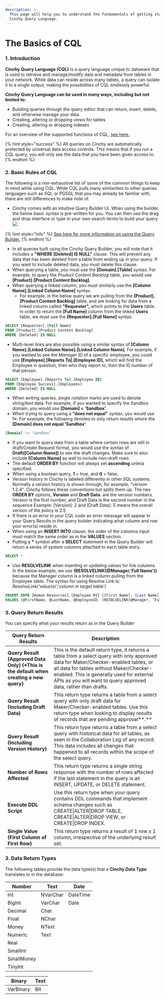 ```yaml
---
description: >-
  This page will help you to understand the fundamentals of getting started with
  Cinchy Query Language.
---
```


# The Basics of CQL

### 1. **Introduction** <a href="#1.-introduction" id="1.-introduction"></a>

**Cinchy Query Language (CQL)** is a query language unique to dataware that is used to retrieve and manage/modify data and metadata from tables in your network. While data can reside across many tables, a query can isolate it to a single output, making the possibilities of CQL endlessly powerful.

**Cinchy Query Language can be used in many ways, including but not limited to:**

* ​Building queries through the query editor that can return, insert, delete, and otherwise manage your data.
* ​Creating, altering or dropping views for tables​
* ​Creating, altering or dropping indexes​

For an overview of the supported functions of CQL, [see here.​](cql-functions-master-list.md)

{% hint style="success" %}
All queries on Cinchy are automatically protected by universal data access controls. This means that if you run a CQL query, you will only see the data that you have been given access to.
{% endhint %}

### 2. Basic Rules of CQL <a href="#2.-basic-rules-of-cql" id="2.-basic-rules-of-cql"></a>

The following is a non-exhaustive list of some of the common things to keep in mind while using CQL. While CQL pulls many similarities to other queries languages such as SQL or PGSQL that you may already be familiar with, there are still differences to make note of.

* Cinchy comes with an intuitive Query Builder UI. When using the builder, the below basic syntax is pre-written for you. You can then use the drag and drop interface or type in your own search terms to build your query.​![](https://762429502-files.gitbook.io/\~/files/v0/b/gitbook-x-prod.appspot.com/o/spaces%2F-MBtHkNqYteSDPDzpqqZ%2Fuploads%2FXPwQAuVPRZiEd8cM1N6p%2Fimage.png?alt=media\&token=90cfce6d-cc3f-46dd-98a1-8392b7d88938)​

{% hint style="info" %}
[See here for more information on using the Query Builder.](https://cinchy.gitbook.io/cinchy-v5.0.0/guides-for-using-cinchy/builder-guides/saved-queries)
{% endhint %}

* In all queries built using the Cinchy Query Builder, you will note that it includes a **"WHERE \[Deleted] IS NULL"** clause. This will prevent any data that has been deleted from a table from ending up in your query. If you want to include deleted data, you must delete this clause.
* When querying a table, you must use the **\[Domain].\[Table]** syntax. For example, to query the _Product Content Backlog_ table, you would use **\[Product].\[Product Content Backlog].**
* When querying a linked column, you must similarly use the **\[Column Name].\[Linked Column Name]** syntax.
  * For example, in the below query we are pulling from the **\[Product].\[Product Content Backlog]** table, and are looking for data from a linked column called **"Requester",** which points to the **Users** table. In order to return the **\[Full Name]** column from the linked **Users** table, we must use the **\[Requester].\[Full Name]** syntax.

```sql
SELECT [Requester].[Full Name]
FROM [Product].[Product Content Backlog]
WHERE [Deleted] IS NULL
```

* Multi-level links are also possible using a similar syntax of **\[Column Name].\[Linked Column Name].\[Linked Column Name]**. For example, if you wanted to see the _Manager ID_ of a specific employee, you could use **\[Employee].\[Reports To].\[Employee ID],** which will find the Employee in question, then who they report to, then the ID number of that person.

```sql
SELECT [Employee].[Reports To].[Employee ID]
FROM [Employee Success].[Employees]
WHERE [Deleted] IS NULL
```

* When writing queries, single notation marks are used to denote string/text data. For example, if you wanted to specify the Sandbox domain, you would use **\[Domain] = 'Sandbox'**
* When trying to query using a **"does not equal"** syntax, you would use **!=**. For example, the following denotes to only return results where the **\[Domain] does not equal 'Sandbox'**

```sql
[Domain] != 'Sandbox'
```

* If you want to query data from a table where certain rows are still in draft/Create Request format, you would use the syntax of **Draft(\[Column Name])** to see the draft changes. Make sure to also include **\[Column Name]** as well to include non-draft rows.
* The default **ORDER BY** function will always set **ascending** unless specified.
* When using a boolean query, **1** = true, and **0** = false.
* Version history in Cinchy is labeled differently in other SQL systems. Normally a version history is shown through, for example, "version 1.2.4". Cinchy follows these conventions but splits them up. The two **ORDER BY** options, **Version** and **Draft Data**. are the version numbers. Version is the first number, and Draft Data is the second number in the sequence Example: \[Version]: 2 and \[Draft Data]: 5 means the overall version of the policy is 2.5
* If there is an error in your CQL code an error message will appear in your Query Results in the query builder indicating what column and row your error(s) reside in.
* When using an **INSERT INTO** clause, the order of the columns input must match the same order as in the **VALUES** section.
* Putting a **\*** symbol after a **SELECT** statement in the Query Builder will return a series of system columns attached to each table entry.

```sql
SELECT *
```

* Use **RESOLVELINK** when inserting or updating values for link columns. In the below example, we use **(RESOLVELINK(@Manager,'Full Name'))** because the Manager column is a linked column pulling from the Employee table. The syntax for using Resolve Link is: _ResolveLink('value(s)','column in target table')_

```sql
INSERT INTO [Human Resources].[Employee RY] ([First Name], [Last Name], [Employee ID], [Manager])
VALUES (@FirstName, @LastName, @EmployeeID, (RESOLVELINK(@Manager, ‘Full Name’)) 
```

### 3. Query Return Results <a href="#3.-query-return-results" id="3.-query-return-results"></a>

You can specify what your results return as in the Query Builder

| Query Return Results                                                                    | Description                                                                                                                                                                                                                                                                                   |
| --------------------------------------------------------------------------------------- | --------------------------------------------------------------------------------------------------------------------------------------------------------------------------------------------------------------------------------------------------------------------------------------------- |
| **Query Result (Approved Data Only) (\*This is the default when creating a new query)** | This is the default return type, it returns a table from a select query with only approved data for Maker/Checker-enabled tables, or all data for tables without Maker/Checker-enabled. This is generally used for external APIs as you will want to query approved data, rather than drafts. |
| **Query Result (Including Draft Data)**                                                 | This return type returns a table from a select query with only draft data for Maker/Checker-enabled tables. Use this return type when looking to display results of records that are pending approval**.**                                                                                    |
| **Query Result (Including Version History)**                                            | This return type returns a table from a select query with historical data for all tables, as seen in the Collaboration Log of any record. This data includes all changes that happened to all records within the scope of the select query.                                                   |
| **Number of Rows Affected**                                                             | This return type returns a single string response with the number of rows affected if the last statement in the query is an INSERT, UPDATE, or DELETE statement.                                                                                                                              |
| **Execute DDL Script**                                                                  | Use this return type when your query contains DDL commands that implement schema changes such as CREATE\|ALTER\|DROP TABLE, CREATE\|ALTER\|DROP VIEW, or CREATE\|DROP INDEX.                                                                                                                  |
| **Single Value (First Column of First Row)**                                            | This return type returns a result of 1 row x 1 column, irrespective of the underlying result set.                                                                                                                                                                                             |

### 3. Data Return Types <a href="#3.-data-return-types" id="3.-data-return-types"></a>

The following tables provide the data type(s) that a **Cinchy Data Type** translates to in the database:

| Number     | Text     | Date     |
| ---------- | -------- | -------- |
| Int        | NVarChar | DateTime |
| BigInt     | VarChar  | Date     |
| Decimal    | Char     | ​        |
| Float      | NChar    | ​        |
| Money      | NText    | ​        |
| Numeric    | Text     | ​        |
| Real       | ​        | ​        |
| SmallInt   | ​        | ​        |
| SmallMoney | ​        | ​        |
| TinyInt    | ​        | ​        |

| Binary    | Text |
| --------- | ---- |
| VarBinary | Bit  |
